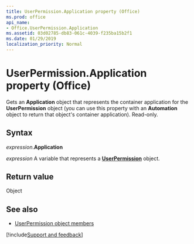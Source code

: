 ```yaml
---
title: UserPermission.Application property (Office)
ms.prod: office
api_name:
- Office.UserPermission.Application
ms.assetid: 03d02785-db83-061c-4039-f235ba15b2f1
ms.date: 01/29/2019
localization_priority: Normal
---
```



# UserPermission.Application property (Office)

Gets an **Application** object that represents the container application for the **UserPermission** object (you can use this property with an **Automation** object to return that object's container application). Read-only.


## Syntax

_expression_.**Application**

_expression_ A variable that represents a **[UserPermission](Office.UserPermission.md)** object.


## Return value

Object


## See also

- [UserPermission object members](overview/Library-Reference/userpermission-members-office.md)


[!include[Support and feedback](~/includes/feedback-boilerplate.md)]
